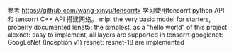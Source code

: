 参考 https://github.com/wang-xinyu/tensorrtx
学习使用tensorrt python API 和 tensorrt C++ API 搭建网络。
mlp: the very basic model for starters, properly documented
lenet5: the simplest, as a "hello world" of this project
alexnet: easy to implement, all layers are supported in tensorrt
googlenet: GoogLeNet (Inception v1)
resnet: resnet-18 are implemented